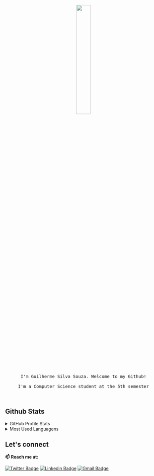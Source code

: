 <p align="center">
  <img src="https://media.giphy.com/media/MeJgB3yMMwIaHmKD4z/giphy.gif" width="30%">
  <br><br>
  <samp>
    I'm Guilherme Silva Souza. Welcome to my Github!
    <br><br>
    I'm a Computer Science student at the 5th semester
  </samp>
</p>

<br>

##  Github Stats

<details>
  <summary> GitHub Profile Stats</summary>
  <br/>
  <a href="https://github.com/anuraghazra/github-readme-stats"><img alt="Guilherme Silva Souza's Github Stats" src="https://github-readme-stats.vercel.app/api?username=gss214&show_icons=true&theme=dracula" /></a>
</details>

<details>
  <summary> Most Used Languagens</summary>
  <br/>
  <a href="https://github.com/anuraghazra/github-readme-stats"><img alt="Guilherme Silva Souza's Most Used Languagens" src="https://github-readme-stats.vercel.app/api/top-langs/?username=gss214" /></a>
</details>

##  Let's connect 


 **📫 Reach me at:**<br>

  [![Twitter Badge](https://img.shields.io/badge/-Twitter-1ca0f1?style=flat-square&labelColor=1ca0f1&logo=twitter&logoColor=white&link=https://twitter.com/opakholis)](https://twitter.com/guilhermedbr)
  [![Linkedin Badge](https://img.shields.io/badge/-LinkedIn-blue?style=flat-square&logo=Linkedin&logoColor=white&link=https://www.linkedin.com/in/opakholis/)](https://www.linkedin.com/in/guilhermesouza214/)
  [![Gmail Badge](https://img.shields.io/badge/Gmail-D14863?style=flat-square&logo=Gmail&logoColor=white)](mailto:gss214.gs@gmail.com)
  
</p>

